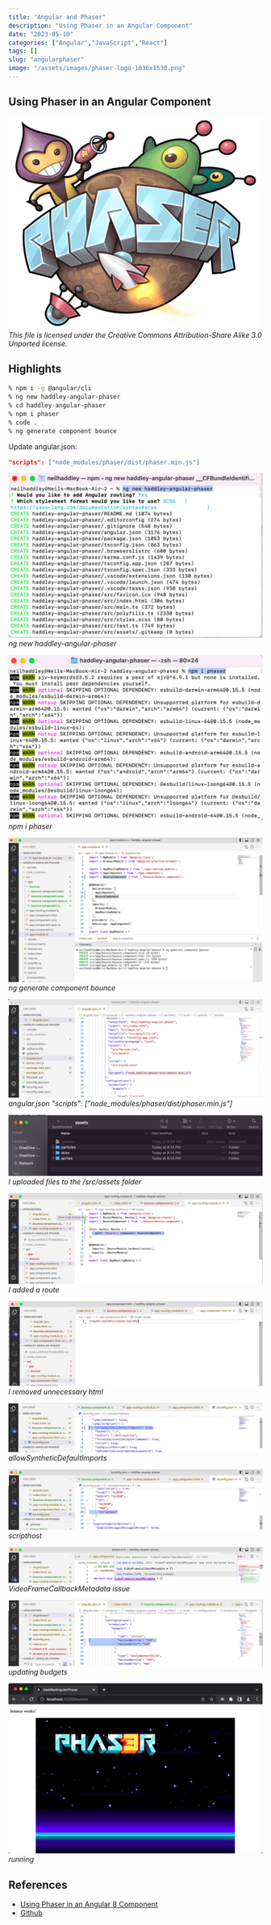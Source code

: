 ```yaml
---
title: "Angular and Phaser"
description: "Using Phaser in an Angular Component"
date: "2023-05-10"
categories: ["Angular","JavaScript","React"]
tags: []
slug: "angularphaser"
image: "/assets/images/phaser-logo-1836x1530.png"
---
```


## Using Phaser in an Angular Component

![Phaser](/assets/images/angularphaser/phaser-logo-1836x1530.png)
*This file is licensed under the Creative Commons Attribution-Share Alike 3.0 Unported license.*


## Highlights

```bash
% npm i -g @angular/cli
% ng new haddley-angular-phaser
% cd haddley-angular-phaser
% npm i phaser
% code .
% ng generate component bounce
```

Update angular.json:
```json
"scripts": ["node_modules/phaser/dist/phaser.min.js"]
```

![](/assets/images/angularphaser/screen-shot-2023-04-23-at-8.09.49-pm-1144x740.png)
*ng new haddley-angular-phaser*

![](/assets/images/angularphaser/screen-shot-2023-04-23-at-8.10.31-pm-1136x738.png)
*npm i phaser*

![](/assets/images/angularphaser/screen-shot-2023-04-23-at-8.11.55-pm-1836x1045.png)
*ng generate component bounce*

![](/assets/images/angularphaser/screen-shot-2023-04-23-at-8.16.17-pm-1836x711.png)
*angular.json "scripts": ["node_modules/phaser/dist/phaser.min.js"]*

![](/assets/images/angularphaser/screen-shot-2023-04-23-at-9.29.36-pm-1834x442.png)
*I uploaded files to the /src/assets folder*

![](/assets/images/angularphaser/screen-shot-2023-04-23-at-8.22.39-pm-1836x658.png)
*I added a route*

![](/assets/images/angularphaser/screen-shot-2023-04-23-at-8.23.53-pm-1836x614.png)
*I removed unnecessary html*

![](/assets/images/angularphaser/screen-shot-2023-04-23-at-8.24.39-pm-1836x355.png)
*allowSyntheticDefaultImports*

![](/assets/images/angularphaser/screen-shot-2023-04-23-at-8.25.08-pm-1836x436.png)
*scripthost*

![](/assets/images/angularphaser/screen-shot-2023-04-23-at-8.36.42-pm-1836x261.png)
*VideoFrameCallbackMetadata issue*

![](/assets/images/angularphaser/screen-shot-2023-04-23-at-9.12.29-pm-1836x476.png)
*updating budgets*

![](/assets/images/angularphaser/screen-shot-2023-04-23-at-9.22.08-pm-1836x1231.png)
*running*

## References

- [Using Phaser in an Angular 8 Component](https://braelynnn.medium.com/using-phaser-in-an-angular-8-component-53644a2280e3)
- [Github](https://github.com/Haddley/haddley-angular-phaser)